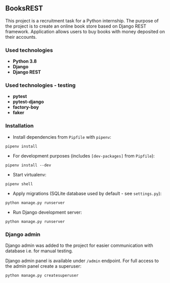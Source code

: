## BooksREST

This project is a recruitment task for a Python internship. 
The purpose of the project is to create an online
book store based on Django REST framework. 
Application allows users to buy books with 
money deposited on their accounts.

### Used technologies
* __Python 3.8__
* __Django__
* __Django REST__
  
### Used technologies - testing
* __pytest__
* __pytest-django__
* __factory-boy__
* __faker__

### Installation

* Install dependencies from `Pipfile` with `pipenv`:

`pipenv install`

* For development purposes (includes `[dev-packages]` from `Pipfile`):

`pipenv install --dev`

* Start virtualenv:

`pipenv shell`

* Apply migrations (SQLite database used by default - see `settings.py`):

`python manage.py runserver`

* Run Django development server:

`python manage.py runserver`

### Django admin

Django admin was added to the project for easier 
communication with database i.e. for manual testing.

Django admin panel is available under `/admin` endpoint.
For full access to the admin panel create a superuser:

`python manage.py createsuperuser`